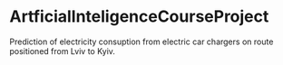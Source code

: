 # ArtficialInteligenceCourseProject
Prediction of electricity consuption from electric car chargers on route positioned from Lviv to Kyiv.

